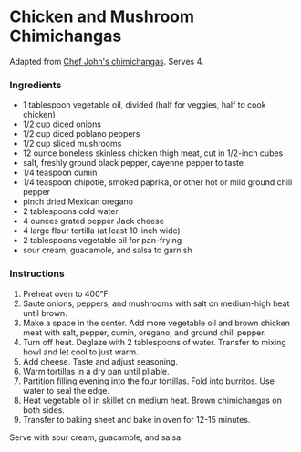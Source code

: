 # Chicken and Mushroom Chimichangas

Adapted from [Chef John's chimichangas](http://foodwishes.blogspot.com/2014/01/chicken-mushroom-chimichanga.html). Serves 4.

### Ingredients

- 1 tablespoon vegetable oil, divided (half for veggies, half to cook chicken)
- 1/2 cup diced onions
- 1/2 cup diced poblano peppers
- 1/2 cup sliced mushrooms
- 12 ounce boneless skinless chicken thigh meat, cut in 1/2-inch cubes
- salt, freshly ground black pepper, cayenne pepper to taste
- 1/4 teaspoon cumin
- 1/4 teaspoon chipotle, smoked paprika, or other hot or mild ground chili pepper
- pinch dried Mexican oregano
- 2 tablespoons cold water
- 4 ounces grated pepper Jack cheese
- 4 large flour tortilla (at least 10-inch wide)
- 2 tablespoons vegetable oil for pan-frying
- sour cream, guacamole, and salsa to garnish

### Instructions

1. Preheat oven to 400&deg;F.
2. Saute onions, peppers, and mushrooms with salt on medium-high heat until brown.
3. Make a space in the center. Add more vegetable oil and brown chicken meat with salt, pepper, cumin, oregano, and ground chili pepper.
4. Turn off heat. Deglaze with 2 tablespoons of water. Transfer to mixing bowl and let cool to just warm.
5. Add cheese. Taste and adjust seasoning.
6. Warm tortillas in a dry pan until pliable. 
7. Partition filling evening into the four tortillas. Fold into burritos. Use water to seal the edge.
8. Heat vegetable oil in skillet on medium heat. Brown chimichangas on both sides.
9. Transfer to baking sheet and bake in oven for 12-15 minutes.

Serve with sour cream, guacamole, and salsa.
 